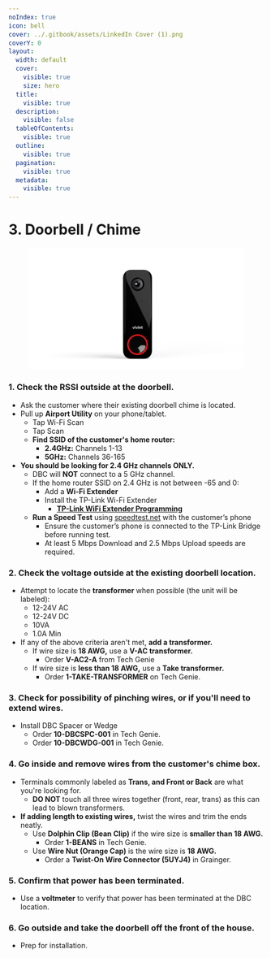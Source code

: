 ```yaml
---
noIndex: true
icon: bell
cover: ../.gitbook/assets/LinkedIn Cover (1).png
coverY: 0
layout:
  width: default
  cover:
    visible: true
    size: hero
  title:
    visible: true
  description:
    visible: false
  tableOfContents:
    visible: true
  outline:
    visible: true
  pagination:
    visible: true
  metadata:
    visible: true
---
```


# 3. Doorbell / Chime

<div align="left"><figure><img src="../.gitbook/assets/web_use-DBCP-Swappable.jpg" alt="" width="563"><figcaption></figcaption></figure></div>

### 1. Check the RSSI outside at the doorbell.

* Ask the customer where their existing doorbell chime is located.
* Pull up **Airport Utility** on your phone/tablet.
  * Tap Wi-Fi Scan
  * Tap Scan
  * **Find SSID of the customer's home router:**
    * **2.4GHz:**  Channels 1-13
    * **5GHz:**  Channels 36-165
* **You should be looking for 2.4 GHz channels ONLY.**
  * DBC will **NOT** connect to a 5 GHz channel.
  * If the home router SSID on 2.4 GHz is not between -65 and 0:
    * Add a **Wi-Fi Extender**
    * Install the TP-Link Wi-Fi Extender
      * [**TP-Link WiFi Extender Programming**](https://prosource.vivint.com/wp-content/uploads/2024/12/TP-Link-Wi-Fi-Extender.pdf)
  * **Run a Speed Test** using [speedtest.net](https://www.speedtest.net) with the customer’s phone
    * Ensure the customer’s phone is connected to the TP-Link Bridge before running test.
    * At least 5 Mbps Download and 2.5 Mbps Upload speeds are required.

### 2. Check the voltage outside at the existing doorbell location.

* Attempt to locate the **transformer** when possible (the unit will be labeled):
  * 12-24V AC
  * 12-24V DC
  * 10VA
  * 1.0A Min
* If any of the above criteria aren't met, **add a transformer.**
  * If wire size is **18 AWG,** use a **V-AC transformer.**
    * Order **V-AC2-A** from Tech Genie
  * If wire size is **less than 18 AWG,** use a **Take transformer.**
    * Order **1-TAKE-TRANSFORMER** on Tech Genie.

### 3. Check for possibility of pinching wires, or if you'll need to extend wires.

* Install DBC Spacer or Wedge
  * Order **10-DBCSPC-001** in Tech Genie.
  * Order **10-DBCWDG-001** in Tech Genie.

### 4. Go inside and remove wires from the customer's chime box.

* Terminals commonly labeled as **Trans, and Front or Back** are what you're looking for.
  * **DO NOT** touch all three wires together (front, rear, trans) as this can lead to blown transformers.
* **If adding length to existing wires,** twist the wires and trim the ends neatly.
  * Use **Dolphin Clip (Bean Clip)** if the wire size is **smaller than 18 AWG.**
    * Order **1-BEANS** in Tech Genie.
  * Use **Wire Nut (Orange Cap)** is the wire size is **18 AWG.**
    * Order a **Twist-On Wire Connector (5UYJ4)** in Grainger.

### 5. Confirm that power has been terminated.

* Use a **voltmeter** to verify that power has been terminated at the DBC location.

### 6. Go outside and take the doorbell off the front of the house.

* Prep for installation.

